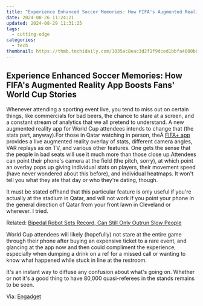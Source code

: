 ```yaml
---
title: "Experience Enhanced Soccer Memories: How FIFA's Augmented Reality App Boosts Fans' World Cup Stories"
date: 2024-08-26 11:24:21
updated: 2024-08-29 11:31:25
tags:
  - cutting-edge
categories:
  - tech
thumbnail: https://thmb.techidaily.com/1035ac8eac3d2f1f9dced1bbfa4000b8f38c0eebfb527cdd3bc8b9b9ea2e38d0.jpg
---
```


## Experience Enhanced Soccer Memories: How FIFA's Augmented Reality App Boosts Fans' World Cup Stories

Whenever attending a sporting event live, you tend to miss out on certain things, like commercials for bad beers, the chance to stare at a screen, and a constant stream of analytics that we all pretend to understand. A new augmented reality app for World Cup attendees intends to change that (the stats part, anyway).For those in Qatar watching in person, theÂ [FIFA+ app](https://www.fifa.com/about-fifa/organisation/media-releases/fifa-redefining-the-fifa-digital-fan-experience-for-fifa-world-cup-qatar) provides a live augmented reality overlay of stats, different camera angles, VAR replays as on TV, and various other features. One gets the sense that the people in bad seats will use it much more than those close up.Attendees can point their phone's camera at the field (the pitch, sorry), at which point an overlay pops up giving individual stats on players, their movement speed (have never wondered about this before), and individual heatmaps. It won't tell you what they ate that day or who they're dating, though.

 It must be stated offhand that this particular feature is only useful if you're actually at the stadium in Qatar, and will not work if you point your phone in the general direction of Qatar from your front lawn in Cleveland or wherever. I tried.

Related: [Bipedal Robot Sets Record, Can Still Only Outrun Slow People](https://some-skills.techidaily.com/updated-synchronized-tasks-and-engaging-podcast-episodes/) 

 World Cup attendees will likely (hopefully) not stare at the entire game through their phone after buying an expensive ticket to a rare event, and glancing at the app now and then could compliment the experience, especially when dumping a drink on a ref for a missed call or wanting to know what happened while stuck in line at the restroom.

 It's an instant way to diffuse any confusion about what's going on. Whether or not it's a good thing to have 80,000 quasi-referees in the stands remains to be seen.

 Via: [Engadget](https://www.engadget.com/fifa-world-cup-augmented-reality-overlay-170200125.html)

<ins class="adsbygoogle"
     style="display:block"
     data-ad-format="autorelaxed"
     data-ad-client="ca-pub-7571918770474297"
     data-ad-slot="1223367746"></ins>



<ins class="adsbygoogle"
     style="display:block"
     data-ad-client="ca-pub-7571918770474297"
     data-ad-slot="8358498916"
     data-ad-format="auto"
     data-full-width-responsive="true"></ins>

